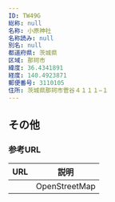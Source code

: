 ```yaml
---
ID: TW49G
総称: null
名称: 小原神社
名称読み: null
別名: null
都道府県: 茨城県
区域: 那珂市
緯度: 36.4341891
経度: 140.4923871
郵便番号: 3110105
住所: 茨城県那珂市菅谷４１１１−１
---
```


## その他

### 参考URL

| URL | 説明          |
| --- | ------------- |
|     | OpenStreetMap |
